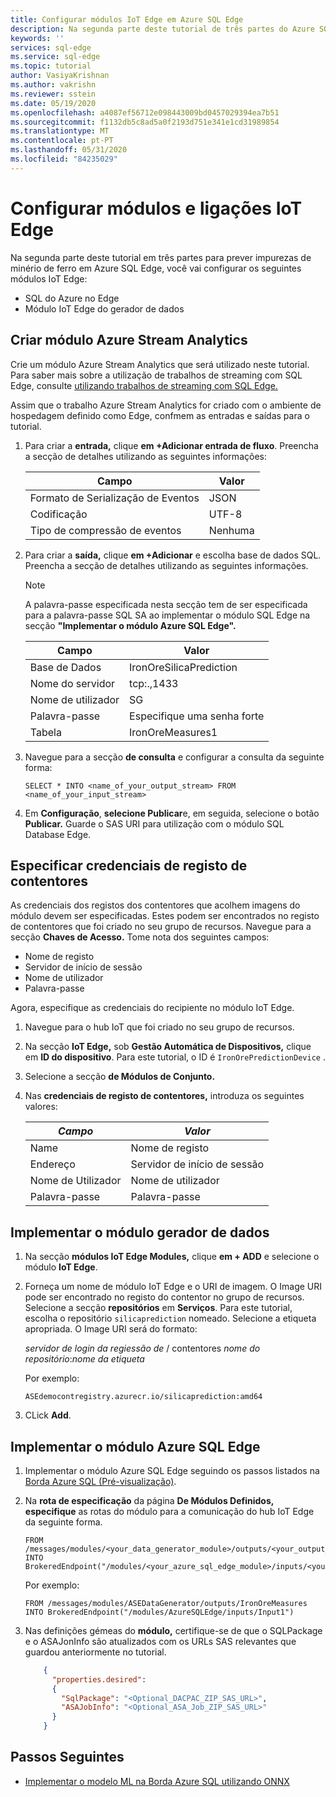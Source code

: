 ```yaml
---
title: Configurar módulos IoT Edge em Azure SQL Edge
description: Na segunda parte deste tutorial de três partes do Azure SQL Edge para prever impurezas de minério de ferro, você vai configurar módulos e conexões IoT Edge.
keywords: ''
services: sql-edge
ms.service: sql-edge
ms.topic: tutorial
author: VasiyaKrishnan
ms.author: vakrishn
ms.reviewer: sstein
ms.date: 05/19/2020
ms.openlocfilehash: a4087ef56712e098443009bd0457029394ea7b51
ms.sourcegitcommit: f1132db5c8ad5a0f2193d751e341e1cd31989854
ms.translationtype: MT
ms.contentlocale: pt-PT
ms.lasthandoff: 05/31/2020
ms.locfileid: "84235029"
---
```

# <a name="set-up-iot-edge-modules-and-connections"></a>Configurar módulos e ligações IoT Edge

Na segunda parte deste tutorial em três partes para prever impurezas de minério de ferro em Azure SQL Edge, você vai configurar os seguintes módulos IoT Edge:

- SQL do Azure no Edge
- Módulo IoT Edge do gerador de dados

## <a name="create-azure-stream-analytics-module"></a>Criar módulo Azure Stream Analytics

Crie um módulo Azure Stream Analytics que será utilizado neste tutorial. Para saber mais sobre a utilização de trabalhos de streaming com SQL Edge, consulte [utilizando trabalhos de streaming com SQL Edge.](stream-analytics.md)

Assim que o trabalho Azure Stream Analytics for criado com o ambiente de hospedagem definido como Edge, confmem as entradas e saídas para o tutorial.

1. Para criar a **entrada,** clique **em +Adicionar entrada de fluxo**. Preencha a secção de detalhes utilizando as seguintes informações:

   Campo|Valor
   -----|-----
   Formato de Serialização de Eventos|JSON
   Codificação|UTF-8
   Tipo de compressão de eventos|Nenhuma

2. Para criar a **saída,** clique **em +Adicionar** e escolha base de dados SQL. Preencha a secção de detalhes utilizando as seguintes informações.

   > [!NOTE]
   > A palavra-passe especificada nesta secção tem de ser especificada para a palavra-passe SQL SA ao implementar o módulo SQL Edge na secção **"Implementar o módulo Azure SQL Edge".**

   Campo|Valor
   -----|-----
   Base de Dados|IronOreSilicaPrediction
   Nome do servidor|tcp:.,1433
   Nome de utilizador|SG
   Palavra-passe|Especifique uma senha forte
   Tabela|IronOreMeasures1

3. Navegue para a secção **de consulta** e configurar a consulta da seguinte forma:

   `SELECT * INTO <name_of_your_output_stream> FROM <name_of_your_input_stream>`
   
4. Em **Configuração**, **selecione Publicar**e, em seguida, selecione o botão **Publicar.** Guarde o SAS URI para utilização com o módulo SQL Database Edge.

## <a name="specify-container-registry-credentials"></a>Especificar credenciais de registo de contentores

As credenciais dos registos dos contentores que acolhem imagens do módulo devem ser especificadas. Estes podem ser encontrados no registo de contentores que foi criado no seu grupo de recursos. Navegue para a secção **Chaves de Acesso.** Tome nota dos seguintes campos:

- Nome de registo
- Servidor de início de sessão
- Nome de utilizador
- Palavra-passe

Agora, especifique as credenciais do recipiente no módulo IoT Edge.

1. Navegue para o hub IoT que foi criado no seu grupo de recursos.

2. Na secção **IoT Edge,** sob **Gestão Automática de Dispositivos,** clique em **ID do dispositivo**. Para este tutorial, o ID é `IronOrePredictionDevice` .

3. Selecione a secção **de Módulos de Conjunto.**

4. Nas **credenciais de registo de contentores,** introduza os seguintes valores:

   _Campo_|_Valor_
   -------|-------
   Name|Nome de registo
   Endereço|Servidor de início de sessão
   Nome de Utilizador|Nome de utilizador
   Palavra-passe|Palavra-passe
  
## <a name="deploy-the-data-generator-module"></a>Implementar o módulo gerador de dados

1. Na secção **módulos IoT Edge Modules,** clique **em + ADD** e selecione o módulo **IoT Edge**.

2. Forneça um nome de módulo IoT Edge e o URI de imagem.
   O Image URI pode ser encontrado no registo do contentor no grupo de recursos. Selecione a secção **repositórios** em **Serviços**. Para este tutorial, escolha o repositório `silicaprediction` nomeado. Selecione a etiqueta apropriada. O Image URI será do formato:

   *servidor de login da regiessão de* / contentores *nome do repositório*:*nome da etiqueta*

   Por exemplo:

   ```
   ASEdemocontregistry.azurecr.io/silicaprediction:amd64
   ```

3. CLick **Add**.

## <a name="deploy-the-azure-sql-edge-module"></a>Implementar o módulo Azure SQL Edge

1. Implementar o módulo Azure SQL Edge seguindo os passos listados na [Borda Azure SQL (Pré-visualização)](https://docs.microsoft.com/azure/azure-sql-edge/deploy-portal).

2. Na **rota de especificação** da página **De Módulos Definidos, especifique** as rotas do módulo para a comunicação do hub IoT Edge da seguinte forma. 

   ```
   FROM /messages/modules/<your_data_generator_module>/outputs/<your_output_stream_name> INTO
   BrokeredEndpoint("/modules/<your_azure_sql_edge_module>/inputs/<your_input_stream_name>")
   ```

   Por exemplo:

   ```
   FROM /messages/modules/ASEDataGenerator/outputs/IronOreMeasures INTO BrokeredEndpoint("/modules/AzureSQLEdge/inputs/Input1")
   ```

3. Nas definições gémeas do **módulo,** certifique-se de que o SQLPackage e o ASAJonInfo são atualizados com os URLs SAS relevantes que guardou anteriormente no tutorial.

   ```json
       {
         "properties.desired":
         {
           "SqlPackage": "<Optional_DACPAC_ZIP_SAS_URL>",
           "ASAJobInfo": "<Optional_ASA_Job_ZIP_SAS_URL>"
         }
       }
   ```

## <a name="next-steps"></a>Passos Seguintes

- [Implementar o modelo ML na Borda Azure SQL utilizando ONNX](tutorial-run-ml-model-on-sql-edge.md)
